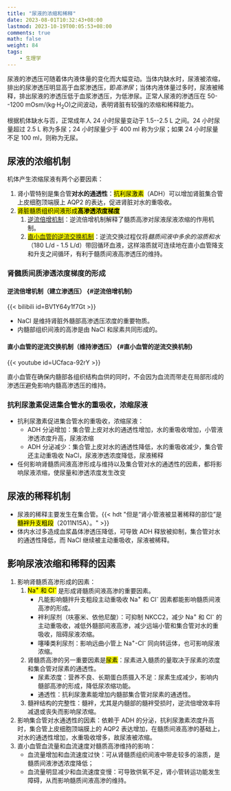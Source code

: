 ```yaml
---
title: "尿液的浓缩和稀释"
date: 2023-08-01T10:32:43+08:00
lastmod: 2023-10-19T00:05:53+08:00
comments: true
math: false
weight: 84
tags:
    - 生理学
---
```


尿液的渗透压可随着体内液体量的变化而大幅变动。当体内缺水时，尿液被浓缩，排出的尿渗透压明显高于血浆渗透压，即*高渗尿*；当体内液体量过多时，尿液被稀释，排出尿液的渗透压低于血浆渗透压，为低渗尿。正常人尿液的渗透压在 50--1200 mOsm/(kg·H<sub>2</sub>O)之间波动，表明肾脏有较强的浓缩和稀释能力。

根据机体缺水与否，正常成年人 24 小时尿量变动于 1.5--2.5 L 之间。24 小时尿量超过 2.5 L 称为多尿；24 小时尿量少于 400 ml 称为少尿；如果 24 小时尿量不足 100 ml，则称为无尿。

<!--more-->

## 尿液的浓缩机制

机体产生浓缩尿液有两个必要因素：

1. 肾小管特别是集合管**对水的通透性**：<mark>抗利尿激素</mark>（ADH）可以增加肾脏集合管上皮细胞顶端膜上 AQP2 的表达，促进肾脏对水的重吸收。
2. <mark>肾脏髓质组织间液形成**高渗透浓度梯度**</mark>
    1. [逆流倍增机制](#逆流倍增机制)：逆流倍增机制解释了髓质高渗对尿液尿液浓缩的作用机制。
    2. <mark>[直小血管的逆流交换机制](#直小血管的逆流交换机制)</mark>：逆流交换过程仅将*髓质间液中多余的溶质和水*（180 L/d - 1.5 L/d）带回循环血液，这样溶质就可连续地在直小血管降支和升支之间循环，有利于髓质间液高渗透压的维持。

### 肾髓质间质渗透浓度梯度的形成

#### 逆流倍增机制（建立渗透压） {#逆流倍增机制}

{{< bilibili id=BV1Y64y1f7Gt >}}

- NaCl 是维持肾脏外髓部高渗透压浓度的重要物质。
- 内髓部组织间液的高渗是由 NaCl 和尿素共同形成的。

#### 直小血管的逆流交换机制（维持渗透压） {#直小血管的逆流交换机制}

{{< youtube id=UCfaca-92rY >}}

直小血管在确保内髓部各组织结构血供的同时，不会因为血流而带走在局部形成的渗透压避免影响内髓高渗透压的维持。

### 抗利尿激素促进集合管水的重吸收，浓缩尿液

- 抗利尿激素促进集合管水的重吸收，浓缩尿液：
    - ADH 分泌增加：集合管上皮对水的通透性增加，水的重吸收增加，小管液渗透浓度升高，尿液浓缩
    - ADH 分泌减少：集合管上皮对水的通透性降低，水的重吸收减少，集合管还主动重吸收 NaCl，尿液渗透浓度降低，尿液稀释
- 任何影响肾髓质间液高渗形成与维持以及集合管对水的通透性的因素，都将影响尿液浓缩，使尿量和渗透浓度发生改变

## 尿液的稀释机制

- 尿液的稀释主要发生在集合管。{{< hdt "但是“肾小管液被显著稀释的部位”是<mark>髓袢升支粗段</mark>（2011N15A）。" >}}
- 体内水过多造成血浆晶体渗透压降低，可导致 ADH 释放被抑制，集合管对水的通透性降低，而 NaCl 继续被主动重吸收，尿液被稀释。

## 影响尿液浓缩和稀释的因素

1. 影响肾髓质高渗形成的因素：
    1. <mark>Na<sup>+</sup> 和 Cl<sup>-</sup></mark> 是形成肾髓质间液高渗的重要因素。
        - 凡能影响髓拌升支粗段主动重吸收 Na<sup>+</sup> 和 Cl<sup>-</sup> 因素都能影响髓质间液高渗的形成。
        - 袢利尿剂（呋塞米、依他尼酸）：可抑制 NKCC2，减少 Na<sup>+</sup> 和 Cl<sup>-</sup> 的主动重吸收，减低外髓部间液高渗，减少远端小管和集合管对水的重吸收，阻碍尿液浓缩。
        - 噻嗪类利尿剂：影响远曲小管上 Na<sup>+</sup>-Cl<sup>-</sup> 同向转运体，也可影响尿液浓缩。
    2. 肾髓质高渗的另一重要因素是<mark>尿素</mark>：尿素进入髓质的量取决于尿素的浓度和集合管对尿素的通透性。
        - 尿素浓度：营养不良、长期蛋白质摄入不足：尿素生成减少，影响内髓部高渗的形成，降低尿浓缩功能。
        - 通透性：抗利尿激素能增加内髓部集合管对尿素的通透性。
    3. 髓袢结构的完整性：髓袢，尤其是内髓部的髓袢受损时，逆流倍增效率将减退或丧失而影响尿浓缩。
2. 影响集合管对水通透性的因素：依赖于 ADH 的分泌，抗利尿激素浓度升高时，集合管上皮细胞顶端膜上的 AQP2 表达增加，在髓质间液高渗的基础上，对水的通透性增加，水重吸收增多，故尿液被浓缩。
3. 直小血管血流量和血流速度对髓质高渗维持的影响：
    - 血流量增加和血流速度过快：可从肾髓质组织间液中带走较多的溶质，是髓质间液渗透浓度降低；
    - 血流量明显减少和血流速度变慢：可导致供氧不足，肾小管转运功能发生障碍，从而影响髓质间液高渗的维持。
